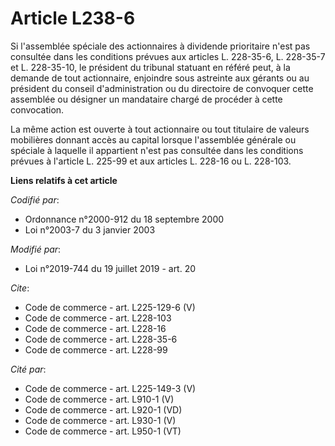 # Article L238-6

Si l'assemblée spéciale des actionnaires à dividende prioritaire n'est pas consultée dans les conditions prévues aux articles
L. 228-35-6, L. 228-35-7 et L. 228-35-10, le président du tribunal statuant en référé peut, à la demande de tout actionnaire,
enjoindre sous astreinte aux gérants ou au président du conseil d'administration ou du directoire de convoquer cette
assemblée ou désigner un mandataire chargé de procéder à cette convocation.

La même action est ouverte à tout actionnaire ou tout titulaire de valeurs mobilières donnant accès au capital lorsque
l'assemblée générale ou spéciale à laquelle il appartient n'est pas consultée dans les conditions prévues à l'article L.
225-99 et aux articles L. 228-16 ou L. 228-103.

**Liens relatifs à cet article**

_Codifié par_:

  - Ordonnance n°2000-912 du 18 septembre 2000
  - Loi n°2003-7 du 3 janvier 2003

_Modifié par_:

  - Loi n°2019-744 du 19 juillet 2019 - art. 20

_Cite_:

  - Code de commerce - art. L225-129-6 (V)
  - Code de commerce - art. L228-103
  - Code de commerce - art. L228-16
  - Code de commerce - art. L228-35-6
  - Code de commerce - art. L228-99

_Cité par_:

  - Code de commerce - art. L225-149-3 (V)
  - Code de commerce - art. L910-1 (V)
  - Code de commerce - art. L920-1 (VD)
  - Code de commerce - art. L930-1 (V)
  - Code de commerce - art. L950-1 (VT)
